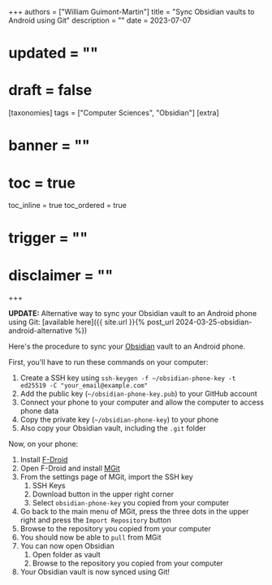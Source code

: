 +++
authors = ["William Guimont-Martin"]
title = "Sync Obsidian vaults to Android using Git"
description = ""
date = 2023-07-07
# updated = ""
# draft = false
[taxonomies]
tags = ["Computer Sciences", "Obsidian"]
[extra]
# banner = ""
# toc = true
toc_inline = true
toc_ordered = true
# trigger = ""
# disclaimer = ""
+++

**UPDATE:** Alternative way to sync your Obsidian vault to an Android phone using Git: [available here]({{ site.url }}{% post_url 2024-03-25-obsidian-android-alternative %})

Here's the procedure to sync your <a class="external" href="https://obsidian.md/" target="_blank">Obsidian</a> vault to an Android phone.

First, you'll have to run these commands on your computer:
1. Create a SSH key using `ssh-keygen -f ~/obsidian-phone-key -t ed25519 -C "your_email@example.com"`
2. Add the public key (`~/obsidian-phone-key.pub`) to your GitHub account
3. Connect your phone to your computer and allow the computer to access phone data
4. Copy the private key (`~/obsidian-phone-key`) to your phone
5. Also copy your Obsidian vault, including the `.git` folder

Now, on your phone:
1. Install <a class="external" href="https://f-droid.org/" target="_blank">F-Droid</a>
2. Open F-Droid and install <a class="external" href="https://f-droid.org/packages/com.manichord.mgit/" target="_blank">MGit</a>
3. From the settings page of MGit, import the SSH key
	1. SSH Keys
	2. Download button in the upper right corner
	3. Select `obsidian-phone-key` you copied from your computer
4. Go back to the main menu of MGit, press the three dots in the upper right and press the `Import Repository` button
5. Browse to the repository you copied from your computer
6. You should now be able to `pull` from MGit
7. You can now open Obsidian
	1. Open folder as vault
	2. Browse to the repository you copied from your computer
8. Your Obsidian vault is now synced using Git!
